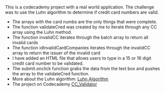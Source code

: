 This is a codecademy project with a real world application. The challenge was to use the Luhn algorithm to determine if credit card numbers are valid. 
* The arrays with the card numbs are the only things that were complete.
* The function validateCred was created by me to iterate through any CC array using the Luhn method.
* The function invalidCC iterates through the batch array to return all invalid cards
* The function idInvalidCardCompanies iterates through the invalidCC array to return the issuer of the invalid card
* I have added an HTML file that allows users to type in a 15 or 16 digit credit card number to be validated.
* The submit.onclick function grabs the data from the text box and pushes the array to the validateCred function.
* More about the Luhn algorithm: [Luhn Algorithm](https://en.wikipedia.org/wiki/Luhn_algorithm#Description)
* The project on Codecademy [CC_Validator](https://www.codecademy.com/projects/practice/credit-card-checker)